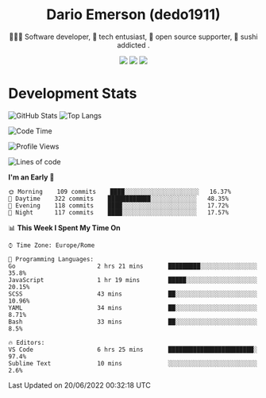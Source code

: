 <div align="center">
  
# Dario Emerson (dedo1911)
👨🏼‍💻 Software developer, 🔧 tech entusiast, 🙌 open source supporter, 🍣 sushi addicted .

[![](https://img.shields.io/badge/-Linkedin-informational?style=for-the-badge&logo=linkedin&logoColor=white&color=2867B2)](http://linkedin.com/in/dedo1911)
[![](https://img.shields.io/badge/-Telegram-informational?style=for-the-badge&logo=telegram&logoColor=white&color=0088cc)](https://t.me/dedo1911)
[![](https://img.shields.io/badge/-Facebook-informational?style=for-the-badge&logo=facebook&logoColor=white&color=3b5998)](https://fb.com/dedo1911)

</div>

# Development Stats

![GitHub Stats](https://github-readme-stats.vercel.app/api?username=dedo1911&hide=&count_private=true&title_color=84cc16&text_color=ffffff&icon_color=84cc16&bg_color=1c1917&hide_border=true&border_radius=0&show_icons=true)
![Top Langs](https://github-readme-stats.vercel.app/api/top-langs/?username=dedo1911&theme=chartreuse-dark&layout=compact)

<!--START_SECTION:waka-->
![Code Time](http://img.shields.io/badge/Code%20Time-0%20secs-blue)

![Profile Views](http://img.shields.io/badge/Profile%20Views-1-blue)

![Lines of code](https://img.shields.io/badge/From%20Hello%20World%20I%27ve%20Written-60%20Thousand%20lines%20of%20code-blue)

**I'm an Early 🐤** 

```text
🌞 Morning    109 commits    ████░░░░░░░░░░░░░░░░░░░░░   16.37% 
🌆 Daytime    322 commits    ████████████░░░░░░░░░░░░░   48.35% 
🌃 Evening    118 commits    ████░░░░░░░░░░░░░░░░░░░░░   17.72% 
🌙 Night      117 commits    ████░░░░░░░░░░░░░░░░░░░░░   17.57%

```


📊 **This Week I Spent My Time On** 

```text
⌚︎ Time Zone: Europe/Rome

💬 Programming Languages: 
Go                       2 hrs 21 mins       █████████░░░░░░░░░░░░░░░░   35.8% 
JavaScript               1 hr 19 mins        █████░░░░░░░░░░░░░░░░░░░░   20.15% 
SCSS                     43 mins             ██░░░░░░░░░░░░░░░░░░░░░░░   10.96% 
YAML                     34 mins             ██░░░░░░░░░░░░░░░░░░░░░░░   8.71% 
Bash                     33 mins             ██░░░░░░░░░░░░░░░░░░░░░░░   8.5%

🔥 Editors: 
VS Code                  6 hrs 25 mins       ████████████████████████░   97.4% 
Sublime Text             10 mins             ░░░░░░░░░░░░░░░░░░░░░░░░░   2.6%

```


 Last Updated on 20/06/2022 00:32:18 UTC
<!--END_SECTION:waka-->

<!--
**dedo1911/dedo1911** is a ✨ _special_ ✨ repository because its `README.md` (this file) appears on your GitHub profile.

Here are some ideas to get you started:

- 🔭 I’m currently working on ...
- 🌱 I’m currently learning ...
- 👯 I’m looking to collaborate on ...
- 🤔 I’m looking for help with ...
- 💬 Ask me about ...
- 📫 How to reach me: ...
- 😄 Pronouns: ...
- ⚡ Fun fact: ...
-->
